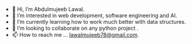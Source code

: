 - 👋 Hi, I’m Abdulmujeeb Lawal.
- 👀 I’m interested in web development, software engineering and AI.
- 🌱 I’m currently learning how to work much better with data structures.
- 💞️ I’m looking to collaborate on any python project .
- 📫 How to reach me ... lawalmujeeb78@gmail.com.

<!---
lawal-mj/lawal-mj is a ✨ special ✨ repository because its `README.md` (this file) appears on your GitHub profile.
You can click the Preview link to take a look at your changes.
--->
